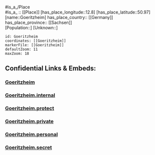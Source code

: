 ﻿---
location: [50.97,12.8] 
mapzoom: [7,12] 
mapmarker: city 
type: City
tags:
- geo/City


SpocWebEntityId: 30671
isDeleted: false
confidential: public

---
#is_a_/Place  
#is_a_ :: [[Place]] 
[has_place_longitude::12.8] 
[has_place_latitude::50.97] 
[name::Goeritzheim] 
has_place_country:: [[Germany]]  
has_place_province:: [[Sachsen]]  
[Population::] 
[Unknown::] 


```leaflet
id: Goeritzheim
coordinates: [[Goeritzheim]] 
markerFile: [[Goeritzheim]] 
defaultZoom: 11 
maxZoom: 18
```


## Confidential Links & Embeds: 

### [Goeritzheim](/_public/Earth/Continent/Europe/Europe~Central/Germany/Germany~East/Sachsen/counties~Sachsen/Mittelsachsen/cities~Mittelsachsen/Lunzenau/City/Goeritzheim.md) 

### [Goeritzheim.internal](/_internal/Earth/Continent/Europe/Europe~Central/Germany/Germany~East/Sachsen/counties~Sachsen/Mittelsachsen/cities~Mittelsachsen/Lunzenau/City/Goeritzheim.internal.md) 

### [Goeritzheim.protect](/_protect/Earth/Continent/Europe/Europe~Central/Germany/Germany~East/Sachsen/counties~Sachsen/Mittelsachsen/cities~Mittelsachsen/Lunzenau/City/Goeritzheim.protect.md) 

### [Goeritzheim.private](/_private/Earth/Continent/Europe/Europe~Central/Germany/Germany~East/Sachsen/counties~Sachsen/Mittelsachsen/cities~Mittelsachsen/Lunzenau/City/Goeritzheim.private.md) 

### [Goeritzheim.personal](/_personal/Earth/Continent/Europe/Europe~Central/Germany/Germany~East/Sachsen/counties~Sachsen/Mittelsachsen/cities~Mittelsachsen/Lunzenau/City/Goeritzheim.personal.md) 

### [Goeritzheim.secret](/_secret/Earth/Continent/Europe/Europe~Central/Germany/Germany~East/Sachsen/counties~Sachsen/Mittelsachsen/cities~Mittelsachsen/Lunzenau/City/Goeritzheim.secret.md) 
